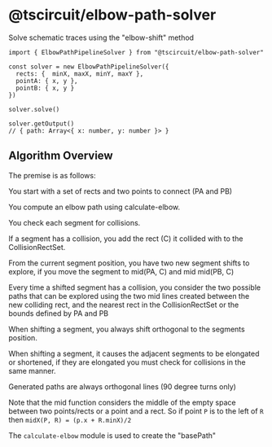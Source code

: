 # @tscircuit/elbow-path-solver

Solve schematic traces using the "elbow-shift" method

```tsx
import { ElbowPathPipelineSolver } from "@tscircuit/elbow-path-solver"

const solver = new ElbowPathPipelineSolver({
  rects: {  minX, maxX, minY, maxY },
  pointA: { x, y },
  pointB: { x, y }
})

solver.solve()

solver.getOutput()
// { path: Array<{ x: number, y: number }> }

```

## Algorithm Overview

The premise is as follows:

You start with a set of rects and two points to connect (PA and PB)

You compute an elbow path using calculate-elbow.

You check each segment for collisions.

If a segment has a collision, you add the rect (C) it collided with to the
CollisionRectSet.

From the current segment position, you have two new segment shifts to
explore, if you move the segment to mid(PA, C) and mid mid(PB, C)

Every time a shifted segment has a collision, you consider the two possible paths
that can be explored using the two mid lines created between the new colliding rect,
and the nearest rect in the CollisionRectSet or the bounds defined by PA and PB

When shifting a segment, you always shift orthogonal to the segments position.

When shifting a segment, it causes the adjacent segments to be elongated or shortened,
if they are elongated you must check for collisions in the same manner.

Generated paths are always orthogonal lines (90 degree turns only)

Note that the mid function considers the middle of the empty space between two points/rects
or a point and a rect. So if point `P` is to the left of `R` then `midX(P, R) = (p.x + R.minX)/2`

The `calculate-elbow` module is used to create the "basePath"
